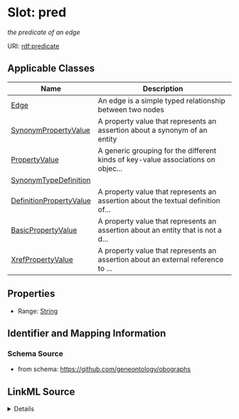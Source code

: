 # Slot: pred
_the predicate of an edge_


URI: [rdf:predicate](http://www.w3.org/1999/02/22-rdf-syntax-ns#predicate)



<!-- no inheritance hierarchy -->




## Applicable Classes

| Name | Description |
| --- | --- |
[Edge](Edge.md) | An edge is a simple typed relationship between two nodes
[SynonymPropertyValue](SynonymPropertyValue.md) | A property value that represents an assertion about a synonym of an entity
[PropertyValue](PropertyValue.md) | A generic grouping for the different kinds of key-value associations on objec...
[SynonymTypeDefinition](SynonymTypeDefinition.md) | 
[DefinitionPropertyValue](DefinitionPropertyValue.md) | A property value that represents an assertion about the textual definition of...
[BasicPropertyValue](BasicPropertyValue.md) | A property value that represents an assertion about an entity that is not a d...
[XrefPropertyValue](XrefPropertyValue.md) | A property value that represents an assertion about an external reference to ...






## Properties

* Range: [String](String.md)







## Identifier and Mapping Information







### Schema Source


* from schema: https://github.com/geneontology/obographs




## LinkML Source

<details>
```yaml
name: pred
description: the predicate of an edge
from_schema: https://github.com/geneontology/obographs
rank: 1000
slot_uri: rdf:predicate
alias: pred
domain_of:
- Edge
- SynonymPropertyValue
- PropertyValue
- SynonymTypeDefinition
range: string

```
</details>